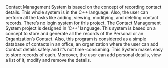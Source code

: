 Contact Management System is based on the concept of recording contact details. This whole system is in the C++ language. Also, the user can perform all the tasks like adding, viewing, modifying, and deleting contact records. There’s no login system for this project.
The Contact Management System project is designed in ‘C++’ language. This system is based on a concept to store and generate all the records of the Personal or an Organization’s Contact. Also, this program is considered as a simple database of contacts in an office, an organization where the user can add Contact details safely and it’s not time-consuming. This System makes easy to store records of each. Moreover, the user can add personal details, view a list of it, modify and remove the details.
